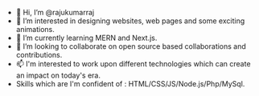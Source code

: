 - 👋 Hi, I’m @rajukumarraj
- 👀 I’m interested in designing websites, web pages and some exciting animations.
- 🌱 I’m currently learning MERN and Next.js.
- 💞️ I’m looking to collaborate on open source based collaborations and contributions.
- 📫 I'm interested to work upon different technologies which can create an impact on today's era.
- Skills which are I'm confident of : HTML/CSS/JS/Node.js/Php/MySql.



